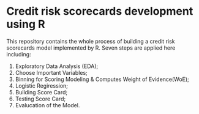 # Credit risk scorecards development using R
This repository contains the whole process of building a credit risk scorecards model implemented by R. Seven steps are applied here including:

1) Exploratory Data Analysis (EDA);
2) Choose Important Variables;
3) Binning for Scoring Modeling & Computes Weight of Evidence(WoE);
4) Logistic Regiression;
5) Building Score Card;
6) Testing Score Card;
7) Evalucation of the Model.
